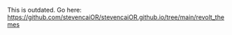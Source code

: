 This is outdated. Go here: https://github.com/stevencaiOR/stevencaiOR.github.io/tree/main/revolt_themes
